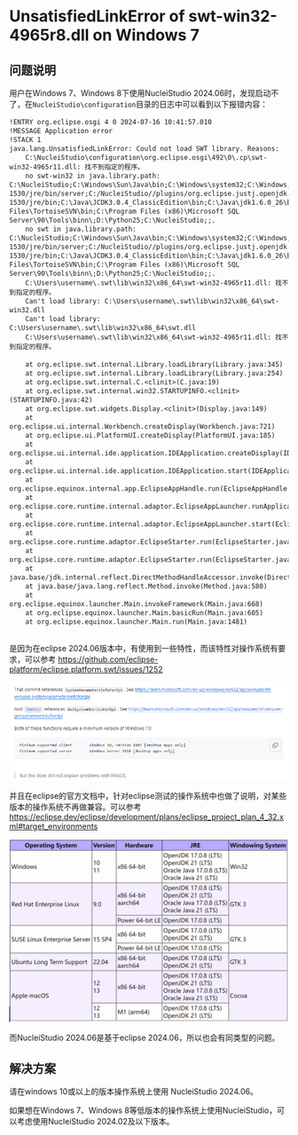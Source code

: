 # UnsatisfiedLinkError of swt-win32-4965r8.dll on Windows 7

## 问题说明

用户在Windows 7、Windows 8下使用NucleiStudio 2024.06时，发现启动不了，在`NucleiStudio\configuration`目录的日志中可以看到以下报错内容：

```
!ENTRY org.eclipse.osgi 4 0 2024-07-16 10:41:57.010
!MESSAGE Application error
!STACK 1
java.lang.UnsatisfiedLinkError: Could not load SWT library. Reasons: 
	C:\NucleiStudio\configuration\org.eclipse.osgi\492\0\.cp\swt-win32-4965r11.dll: 找不到指定的程序。
	no swt-win32 in java.library.path: C:\NucleiStudio;C:\Windows\Sun\Java\bin;C:\Windows\system32;C:\Windows;C:/NucleiStudio//plugins/org.eclipse.justj.openjdk.hotspot.jre.full.win32.x86_64_21.0.3.v20240426-1530/jre/bin/server;C:/NucleiStudio//plugins/org.eclipse.justj.openjdk.hotspot.jre.full.win32.x86_64_21.0.3.v20240426-1530/jre/bin;C:\Java\JCDK3.0.4_ClassicEdition\bin;C:\Java\jdk1.6.0_26\bin;C:\Java\jdk1.6.0_26\lib;C:\Windows\system32;C:\Windows;C:\Windows\System32\Wbem;C:\Windows\System32\WindowsPowerShell\v1.0\;C:\Program Files\TortoiseSVN\bin;C:\Program Files (x86)\Microsoft SQL Server\90\Tools\binn\;D:\Python25;C:\NucleiStudio;;.
	no swt in java.library.path: C:\NucleiStudio;C:\Windows\Sun\Java\bin;C:\Windows\system32;C:\Windows;C:/NucleiStudio//plugins/org.eclipse.justj.openjdk.hotspot.jre.full.win32.x86_64_21.0.3.v20240426-1530/jre/bin/server;C:/NucleiStudio//plugins/org.eclipse.justj.openjdk.hotspot.jre.full.win32.x86_64_21.0.3.v20240426-1530/jre/bin;C:\Java\JCDK3.0.4_ClassicEdition\bin;C:\Java\jdk1.6.0_26\bin;C:\Java\jdk1.6.0_26\lib;C:\Windows\system32;C:\Windows;C:\Windows\System32\Wbem;C:\Windows\System32\WindowsPowerShell\v1.0\;C:\Program Files\TortoiseSVN\bin;C:\Program Files (x86)\Microsoft SQL Server\90\Tools\binn\;D:\Python25;C:\NucleiStudio;;.
	C:\Users\username\.swt\lib\win32\x86_64\swt-win32-4965r11.dll: 找不到指定的程序。
	Can't load library: C:\Users\username\.swt\lib\win32\x86_64\swt-win32.dll
	Can't load library: C:\Users\username\.swt\lib\win32\x86_64\swt.dll
	C:\Users\username\.swt\lib\win32\x86_64\swt-win32-4965r11.dll: 找不到指定的程序。

	at org.eclipse.swt.internal.Library.loadLibrary(Library.java:345)
	at org.eclipse.swt.internal.Library.loadLibrary(Library.java:254)
	at org.eclipse.swt.internal.C.<clinit>(C.java:19)
	at org.eclipse.swt.internal.win32.STARTUPINFO.<clinit>(STARTUPINFO.java:42)
	at org.eclipse.swt.widgets.Display.<clinit>(Display.java:149)
	at org.eclipse.ui.internal.Workbench.createDisplay(Workbench.java:721)
	at org.eclipse.ui.PlatformUI.createDisplay(PlatformUI.java:185)
	at org.eclipse.ui.internal.ide.application.IDEApplication.createDisplay(IDEApplication.java:182)
	at org.eclipse.ui.internal.ide.application.IDEApplication.start(IDEApplication.java:125)
	at org.eclipse.equinox.internal.app.EclipseAppHandle.run(EclipseAppHandle.java:208)
	at org.eclipse.core.runtime.internal.adaptor.EclipseAppLauncher.runApplication(EclipseAppLauncher.java:143)
	at org.eclipse.core.runtime.internal.adaptor.EclipseAppLauncher.start(EclipseAppLauncher.java:109)
	at org.eclipse.core.runtime.adaptor.EclipseStarter.run(EclipseStarter.java:439)
	at org.eclipse.core.runtime.adaptor.EclipseStarter.run(EclipseStarter.java:271)
	at java.base/jdk.internal.reflect.DirectMethodHandleAccessor.invoke(DirectMethodHandleAccessor.java:103)
	at java.base/java.lang.reflect.Method.invoke(Method.java:580)
	at org.eclipse.equinox.launcher.Main.invokeFramework(Main.java:668)
	at org.eclipse.equinox.launcher.Main.basicRun(Main.java:605)
	at org.eclipse.equinox.launcher.Main.run(Main.java:1481)
	
```

是因为在eclipse 2024.06版本中，有使用到一些特性，而该特性对操作系统有要求，可以参考 https://github.com/eclipse-platform/eclipse.platform.swt/issues/1252

![](asserts/images/15/15-1.png)

并且在eclipse的官方文档中，针对eclipse测试的操作系统中也做了说明，对某些版本的操作系统不再做兼容。可以参考 https://eclipse.dev/eclipse/development/plans/eclipse_project_plan_4_32.xml#target_environments

![](asserts/images/15/15-2.png)

而NucleiStudio 2024.06是基于eclipse 2024.06，所以也会有同类型的问题。

## 解决方案

请在windows 10或以上的版本操作系统上使用 NucleiStudio 2024.06。

如果想在Windows 7、Windows 8等低版本的操作系统上使用NucleiStudio，可以考虑使用NucleiStudio 2024.02及以下版本。
